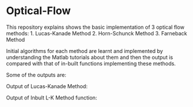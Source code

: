 # Optical-Flow

This repository explains shows the basic implementation of 3 optical flow methods: 
      1. Lucas-Kanade Method
      2. Horn-Schunck Method
      3. Farneback Method
      
Initial algorithms for each method are learnt and implemented by understanding the Matlab tutorials about them and then the output is compared with that of in-built functions implementing these methods. 

Some of the outputs are:

Output of Lucas-Kanade Method:

[](Outputs/Grove_LK/Part1/Grove_LK.gif) 

Output of Inbult L-K Method function:

[](Outputs/Wooden_LK/Part2/Inbult_Wooden_LK.gif)

